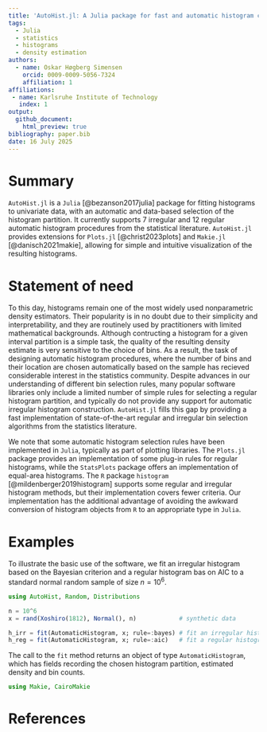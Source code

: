 ```yaml
---
title: 'AutoHist.jl: A Julia package for fast and automatic histogram construction'
tags:
  - Julia
  - statistics
  - histograms
  - density estimation
authors:
  - name: Oskar Høgberg Simensen
    orcid: 0009-0009-5056-7324
    affiliation: 1
affiliations:
 - name: Karlsruhe Institute of Technology
   index: 1
output:
  github_document:
    html_preview: true
bibliography: paper.bib
date: 16 July 2025
---
```


# Summary

`AutoHist.jl` is a `Julia` [@bezanson2017julia] package for fitting histograms to univariate data, with an automatic and data-based selection of the histogram partition.
It currently supports 7 irregular and 12 regular automatic histogram procedures from the statistical literature. `AutoHist.jl` provides extensions for `Plots.jl` [@christ2023plots] and `Makie.jl` [@danisch2021makie],
allowing for simple and intuitive visualization of the resulting histograms.

# Statement of need

To this day, histograms remain one of the most widely used nonparametric density estimators. Their popularity is in no doubt due to their simplicity and interpretability,
and they are routinely used by practitioners with limited mathematical backgrounds. 
Although contructing a histogram for a given interval partition is a simple task, the quality of the resulting density estimate is very sensitive to the choice of bins.
As a result, the task of designing automatic histogram procedures, where the number of bins and their location are chosen automatically based on the sample has recieved considerable interest in the statistics community.
Despite advances in our understanding of different bin selection rules, many popular software libraries only include a limited number of simple rules for selecting a regular histogram partition,
and typically do not provide any support for automatic irregular histogram construction.
`AutoHist.jl` fills this gap by providing a fast implementation of state-of-the-art regular and irregular bin selection algorithms from the statistics literature.

We note that some automatic histogram selection rules have been implemented in `Julia`, typically as part of plotting libraries.
The `Plots.jl` package provides an implementation of some plug-in rules for regular histograms, while the `StatsPlots` package offers an implementation of equal-area histograms.
The `R` package `histogram` [@mildenberger2019histogram] supports some regular and irregular histogram methods, but their implementation covers fewer criteria.
Our implementation has the additional advantage of avoiding the awkward conversion of histogram objects from `R` to an appropriate type in `Julia`.

# Examples

To illustrate the basic use of the software, we fit an irregular histogram based on the Bayesian criterion and a regular histogram bas on AIC to a standard normal random sample of size $n = 10^6$.

```julia
using AutoHist, Random, Distributions

n = 10^6
x = rand(Xoshiro(1812), Normal(), n)            # synthetic data

h_irr = fit(AutomaticHistogram, x; rule=:bayes) # fit an irregular histogram
h_reg = fit(AutomaticHistogram, x; rule=:aic)   # fit a regular histogram
```

The call to the `fit` method returns an object of type `AutomaticHistogram`, which has fields recording the chosen histogram partition, estimated density and bin counts.

```julia
using Makie, CairoMakie
```


# References